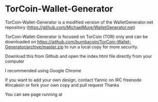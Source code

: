 # TorCoin-Wallet-Generator

TorCoin-Wallet-Generator is a modified version of the WalletGenerator.net repository (https://github.com/MichaelMure/WalletGenerator.net)

TorCoin-Wallet-Generator is focused on TorCoin (TOR) only and can be downloaded on https://github.com/bumbacoin/TorCoin-Wallet-Generator/archive/master.zip to run a local copy for more security.


Download this from Github and open the index.html file directly from your computer

I recommended using Google Chrome

If you want to add your own design, contact Yannic on IRC freenode #incakoin or fork your own copy and pull request
Thanks

You can see page running at 
